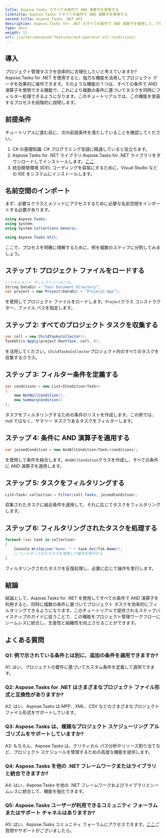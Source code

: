 ```yaml
---
title: Aspose.Tasks ですべての条件で AND 演算子を使用する
linktitle: Aspose.Tasks ですべての条件で AND 演算子を使用する
second_title: Aspose.Tasks .NET API
description: Aspose.Tasks for .NET のすべての条件で AND 演算子を使用して、プロジェクト タスクを効率的にフィルタリングする方法を学びます。
type: docs
weight: 11
url: /ja/net/advanced-features/and-operator-all-conditions/
---
```

## 導入

プロジェクト管理タスクを効率的に合理化したいと考えていますか? Aspose.Tasks for .NET を使用すると、強力な機能を活用してプロジェクト データを効果的に操作できます。そのような機能の 1 つは、すべての条件で AND 演算子を使用できる機能で、これにより複数の条件に基づいてタスクを同時にフィルター処理できるようになります。このチュートリアルでは、この機能を実装するプロセスを段階的に説明します。

## 前提条件

チュートリアルに進む前に、次の前提条件を満たしていることを確認してください。

1. C# の基礎知識: C# プログラミング言語に精通していると役立ちます。
2.  Aspose.Tasks for .NET ライブラリ:Aspose.Tasks for .NET ライブラリをダウンロードしてインストールします。[ここ](https://releases.aspose.com/tasks/net/).
3. 統合開発環境 (IDE): コーディングを容易にするために、Visual Studio などの IDE をシステムにインストールします。

## 名前空間のインポート

まず、必要なクラスとメソッドにアクセスするために必要な名前空間をインポートする必要があります。

```csharp
using Aspose.Tasks;
using System;
using System.Collections.Generic;

using Aspose.Tasks.Util;

```

ここで、プロセスを明確に理解するために、例を複数のステップに分割してみましょう。

## ステップ 1: プロジェクト ファイルをロードする

```csharp
//ドキュメント ディレクトリへのパス。
String DataDir = "Your Document Directory";
var project = new Project(DataDir + "Project2.mpp");
```

を使用してプロジェクト ファイルをロードします。`Project`クラス コンストラクター、ファイル パスを指定します。

## ステップ 2: すべてのプロジェクト タスクを収集する

```csharp
var coll = new ChildTasksCollector();
TaskUtils.Apply(project.RootTask, coll, 0);
```

を活用してください。`ChildTasksCollector`プロジェクト内のすべてのタスクを収集するクラス。

## ステップ 3: フィルター条件を定義する

```csharp
var conditions = new List<ICondition<Task>>
{
    new NotNullCondition(),
    new SummaryCondition()
};
```

タスクをフィルタリングするための条件のリストを作成します。この例では、null ではなく、サマリー タスクであるタスクをフィルターします。

## ステップ 4: 条件に AND 演算子を適用する

```csharp
var joinedCondition = new AndAllCondition<Task>(conditions);
```

を使用して条件を結合します。`AndAllCondition`クラスを作成し、すべての条件に AND 演算子を適用します。

## ステップ 5: タスクをフィルタリングする

```csharp
List<Task> collection = Filter(coll.Tasks, joinedCondition);
```

収集されたタスクに結合条件を適用して、それに応じてタスクをフィルタリングします。

## ステップ 6: フィルタリングされたタスクを処理する

```csharp
foreach (var task in collection)
{
    Console.WriteLine("Name: " + task.Get(Tsk.Name));
    //フィルターされたタスクを使用して操作を実行する
}
```

フィルタリングされたタスクを反復処理し、必要に応じて操作を実行します。

## 結論

結論として、Aspose.Tasks for .NET を使用してすべての条件で AND 演算子を利用すると、同時に複数の条件に基づいてプロジェクト タスクを効率的にフィルタリングできるようになります。このチュートリアルで提供されるステップバイステップのガイドに従うことで、この機能をプロジェクト管理ワークフローにシームレスに統合し、生産性と組織性を向上させることができます。

## よくある質問

### Q1: 例で示されている条件とは別に、追加の条件を適用できますか?

A1: はい、プロジェクトの要件に基づいてカスタム条件を定義して適用できます。

### Q2: Aspose.Tasks for .NET はさまざまなプロジェクト ファイル形式と互換性がありますか?

A2: はい、Aspose.Tasks は MPP、XML、CSV などのさまざまなプロジェクト ファイル形式をサポートしています。

### Q3: Aspose.Tasks は、複雑なプロジェクト スケジューリング アルゴリズムをサポートしていますか?

A3: もちろん、Aspose.Tasks は、クリティカル パス分析やリソース割り当てなど、プロジェクト スケジュールを管理するための高度な機能を提供します。

### Q4: Aspose.Tasks を他の .NET フレームワークまたはライブラリと統合できますか?

A4: はい、Aspose.Tasks を他の .NET フレームワークおよびライブラリとシームレスに統合して、機能を強化できます。

### Q5: Aspose.Tasks ユーザーが利用できるコミュニティ フォーラムまたはサポート チャネルはありますか?

 A5: はい、Aspose.Tasks コミュニティ フォーラムにアクセスできます。[ここ](https://forum.aspose.com/c/tasks/15)ご質問やサポートがございましたら。
